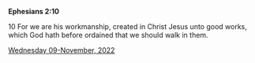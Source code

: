 **Ephesians 2:10**

10 For we are his workmanship, created in Christ Jesus unto good works, which God hath before ordained that we should walk in them.

[Wednesday 09-November, 2022](https://t.me/s/daily_scripture)
